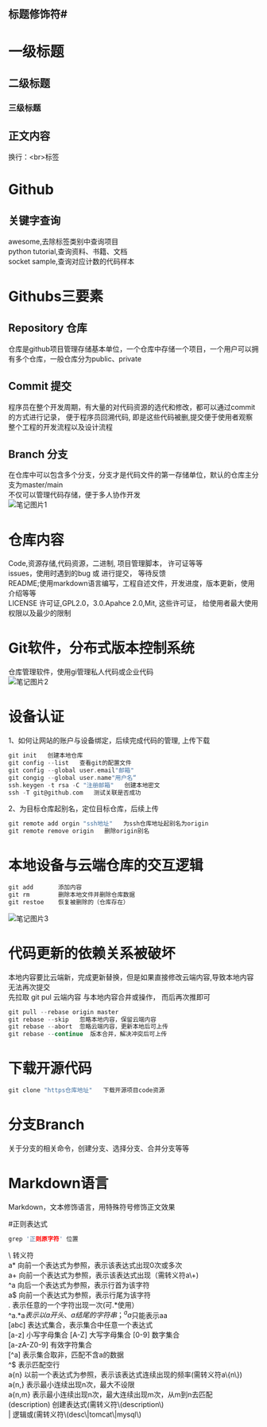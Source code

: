 ## 标题修饰符\#

# 一级标题
## 二级标题
### 三级标题

## 正文内容
   换行：\<br\>标签

# Github 
## 关键字查询
awesome,去除标签类别中查询项目<br>
python tutorial,查询资料、书籍、文档<br>
socket sample,查询对应计数的代码样本<br>
# Githubs三要素
## Repository 仓库
仓库是github项目管理存储基本单位，一个仓库中存储一个项目，一个用户可以拥有多个仓库，一般仓库分为public、private
## Commit 提交
程序员在整个开发周期，有大量的对代码资源的选代和修改，都可以通过commit的方式进行记录， 便于程序员回溯代码, 即是这些代码被删,提交便于使用者观察整个工程的开发流程以及设计流程
## Branch 分支
在仓库中可以包含多个分支，分支才是代码文件的第一存储单位，默认的仓库主分支为master/main<br>
不仅可以管理代码存储，便于多人协作开发<br>
![笔记图片1](https://i.postimg.cc/m2zxtCGp/1.png)

# 仓库内容
Code,资源存储,代码资源，二进制, 项目管理脚本， 许可证等等<br>
issues，使用时遇到的bug 或 进行提交， 等待反馈<br>
README;使用markdown语言编写，工程自述文件，开发进度，版本更新，使用介绍等等<br>
LICENSE 许可证,GPL2.0，3.0.Apahce 2.0,Mit, 这些许可证， 给使用者最大使用权限以及最少的限制<br>
# Git软件，分布式版本控制系统
仓库管理软件，使用gi管理私人代码或企业代码<br>
![笔记图片2](https://i.postimg.cc/65DkRqWW/2.png)
# 设备认证
1、如何让网站的账户与设备绑定，后续完成代码的管理, 上传下载<br>
```c
git init   创建本地仓库
git config --list   查看git的配置文件
git config --global user.email"邮箱"
git congig --global user.name"用户名“
ssh.keygen -t rsa -C "注册邮箱"   创建本地密文
ssh -T git@github.com   测试关联是否成功
```
2、为目标仓库起别名，定位目标仓库，后续上传<br>
```c
git remote add orgin "ssh地址"   为ssh仓库地址起别名为origin
git remote remove origin   删除origin别名
```
# 本地设备与云端仓库的交互逻辑
```c
git add       添加内容
git rm        删除本地文件并删除仓库数据
git restoe    恢复被删除的（仓库存在）
```
![笔记图片3](https://i.postimg.cc/0yDLCvjp/3.png)
# 代码更新的依赖关系被破坏
本地内容要比云端新，完成更新替换，但是如果直接修改云端内容,导致本地内容无法再次提交<br>
先拉取 git pul 云端内容 与本地内容合井或操作， 而后再次推即可<br>
```c
git pull --rebase origin master
git rebase --skip   忽略本地内容，保留云端内容
git rebase --abort  忽略云端内容，更新本地后可上传
git rebase --continue  版本合并，解决冲突后可上传
```
# 下载开源代码
```c
git clone "https仓库地址"   下载开源项目code资源
```
# 分支Branch
关于分支的相关命令，创建分支、选择分支、合并分支等等<br>
# Markdown语言
Markdown，文本修饰语言，用特殊符号修饰正文效果<br>

#正则表达式
```c
grep '正则原字符' 位置
```
\ 转义符<br>
a\* 向前一个表达式为参照，表示该表达式出现0次或多次<br>
a+ 向前一个表达式为参照，表示该表达式出现（需转义符a\\+)<br>
^a 向后一个表达式为参照，表示行首为该字符<br>
a$ 向前一个表达式为参照，表示行尾为该字符<br>
.  表示任意的一个字符出现一次(可.\*使用）<br>
   ^a.\*a$表示以a开头、a结尾的字符串；^aa$只能表示aa<br>
[abc] 表达式集合，表示集合中任意一个表达式<br>
[a-z] 小写字母集合  [A-Z] 大写字母集合  [0-9] 数字集合<br>
[a-zA-Z0-9] 有效字符集合<br>
[^a] 表示集合取非，匹配不含a的数据<br>
 ^$  表示匹配空行<br>
a{n} 以前一个表达式为参照，表示该表达式连续出现的频率(需转义符a\\{n\\})<br>
a{n,} 表示最小连续出现n次，最大不设限<br>
a{n,m} 表示最小连续出现n次，最大连续出现m次，从m到n去匹配<br>
(description) 创建表达式(需转义符\\(description\\)<br>
| 逻辑或(需转义符\\(desc\\|tomcat\\|mysql\\)<br>



